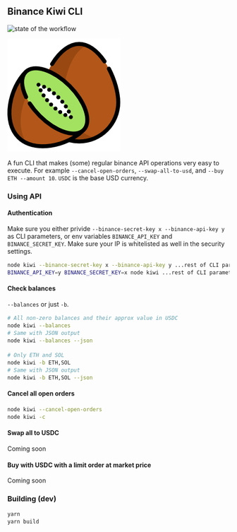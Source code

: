## Binance Kiwi CLI

![state of the workflow](https://github.com/fabcotech/binance-kiwi-cli/actions/workflows/main.yml/badge.svg)

![Kiwi](https://raw.githubusercontent.com/fabcotech/binance-kiwi-cli/main/assets/kiwi.png)

A fun CLI that makes (some) regular binance API operations very easy to execute. For example `--cancel-open-orders`, `--swap-all-to-usd`, and `--buy ETH --amount 10`. `USDC` is the base USD currency.

### Using API

#### Authentication

Make sure you either privide `--binance-secret-key x --binance-api-key y` as CLI parameters, or env variables `BINANCE_API_KEY` and `BINANCE_SECRET_KEY`. Make sure your IP is whitelisted as well in the security settings.

```sh
node kiwi --binance-secret-key x --binance-api-key y ...rest of CLI parameters
BINANCE_API_KEY=y BINANCE_SECRET_KEY=x node kiwi ...rest of CLI parameters
```

#### Check balances

`--balances` or just `-b`.

```sh
# All non-zero balances and their approx value in USDC
node kiwi --balances
# Same with JSON output
node kiwi --balances --json

# Only ETH and SOL
node kiwi -b ETH,SOL
# Same with JSON output
node kiwi -b ETH,SOL --json
```

#### Cancel all open orders

```sh
node kiwi --cancel-open-orders
node kiwi -c
```

#### Swap all to USDC

Coming soon

#### Buy with USDC with a limit order at market price

Coming soon

### Building (dev)

```sh
yarn
yarn build
```
